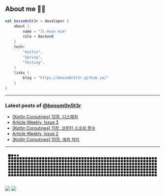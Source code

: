 ## About me 🧑‍💻

```kotlin
val bossm0n5t3r = developer {
    about {
        name = "Ji-Hoon Kim"
        role = Backend
    }
    tech(
        "Kotlin",
        "Spring",
        "Testing",
    )
    links {
        blog = "https://bossm0n5t3r.github.io/"
    }
}
```

---

### Latest posts of [@bossm0n5t3r](https://github.com/bossm0n5t3r)

<!-- BLOG-POST-LIST:START -->
- [[Kotlin Coroutines] 12장. 디스패처](https://bossm0n5t3r.github.io/books/kotlin-coroutines-chapter12/)
- [Article Weekly, Issue 3](https://bossm0n5t3r.github.io/posts/article-weekly-3/)
- [[Kotlin Coroutines] 11장. 코루틴 스코프 함수](https://bossm0n5t3r.github.io/books/kotlin-coroutines-chapter11/)
- [Article Weekly, Issue 2](https://bossm0n5t3r.github.io/posts/article-weekly-2/)
- [[Kotlin Coroutines] 10장. 예외 처리](https://bossm0n5t3r.github.io/books/kotlin-coroutines-chapter10/)
<!-- BLOG-POST-LIST:END -->

---

![](https://raw.githubusercontent.com/bossm0n5t3r/bossm0n5t3r/output/github-snake.svg)
![](https://streak-stats.demolab.com?user=bossm0n5t3r)
![](https://projecteuler.net/profile/bossm0n5t3r.png)
